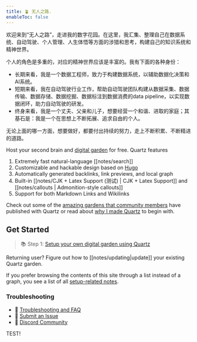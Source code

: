 ```yaml
---
title: 🪴 无人之路.
enableToc: false
---
```




欢迎来到“无人之路”，走进我的数字花园。在这里，我汇集、整理自己在数据系统、自动驾驶、个人管理、人生体悟等方面的涉猎和思考，构建自己的知识系统和精神世界。



个人的角色是多重的，对应的精神世界应该是丰富的。我有下面的各种身份：

* 长期来看，我是一个数据工程师，致力于构建数据系统，以辅助数据化决策和AI系统。
* 短期来看，我在自动驾驶行业工作，帮助自动驾驶团队构建从数据采集、数据传输、数据存储、数据挖掘、数据标注到数据消费的data pipeline，以实现数据闭环，助力自动驾驶的研发。
* 终身来看，我是一个丈夫、父亲和儿子，想要经营一个和谐、进取的家庭；其基石是：我是一个在思想上不断拓展、追求自由的个人。



无论上面的哪一方面，想要做好，都要付出持续的努力，走上不断积累、不断精进的道路。



Host your second brain and [digital garden](https://jzhao.xyz/posts/networked-thought) for free. Quartz features

1. Extremely fast natural-language [[notes/search]]
2. Customizable and hackable design based on [Hugo](https://gohugo.io/)
3. Automatically generated backlinks, link previews, and local graph
4. Built-in [[notes/CJK + Latex Support (测试) | CJK + Latex Support]] and [[notes/callouts | Admonition-style callouts]]
5. Support for both Markdown Links and Wikilinks

Check out some of the [amazing gardens that community members](notes/showcase.md) have published with Quartz or read about [why I made Quartz](notes/philosophy.md) to begin with.

## Get Started
> 📚 Step 1: [Setup your own digital garden using Quartz](notes/setup.md)

Returning user? Figure out how to [[notes/updating|update]] your existing Quartz garden.

If you prefer browsing the contents of this site through a list instead of a graph, you see a list of all [setup-related notes](/tags/setup).

### Troubleshooting
- 🚧 [Troubleshooting and FAQ](notes/troubleshooting.md)
- 🐛 [Submit an Issue](https://github.com/jackyzha0/quartz/issues)
- 👀 [Discord Community](https://discord.gg/cRFFHYye7t)

TEST!